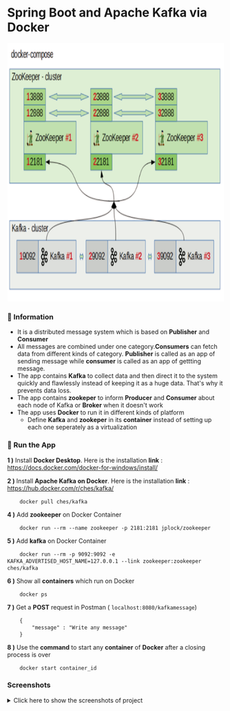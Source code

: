 # Spring Boot and Apache Kafka via Docker

<img src="docker_images\10.PNG" alt="Main Information" width="800" height="600">

### 📖 Information

<ul style="list-style-type:disc">
  <li>It is a distributed message system which is based on <b>Publisher</b> and <b>Consumer</b></li>
  <li>All messages are combined under one category.<b>Consumers</b> can fetch data from different kinds of category. <b>Publisher</b> is called as an app of sending message while <b>consumer</b> is called as an app of gettting message.</li>
  <li>The app contains <b>Kafka</b> to collect data and then direct it to the system quickly and flawlessly instead of keeping it as a huge data. That's why it prevents data loss.</li>
  <li>The app contains <b>zookeper</b> to inform <b>Producer</b> and <b>Consumer</b> about each node of Kafka or <b>Broker</b> when it doesn't work</li>
  <li>The app uses <b>Docker</b> to run it in different kinds of platform
      <ul>
        <li>Define <b>Kafka</b> and <b>zookeper</b> in its <b>container</b> instead of setting up each one seperately as a virtualization </li>
      </ul>
  </li>
</ul>

### 🔨 Run the App

<b>1 )</b> Install <b>Docker Desktop</b>. Here is the installation <b>link</b> : https://docs.docker.com/docker-for-windows/install/

<b>2 )</b> Install <b>Apache Kafka on Docker</b>. Here is the installation <b>link</b> : https://hub.docker.com/r/ches/kafka/
```
    docker pull ches/kafka
```

<b>4 )</b> Add <b>zookeeper</b> on Docker Container
```
    docker run --rm --name zookeeper -p 2181:2181 jplock/zookeeper 
```
<b>5 )</b> Add <b>kafka</b> on Docker Container
```
    docker run --rm -p 9092:9092 -e KAFKA_ADVERTISED_HOST_NAME=127.0.0.1 --link zookeeper:zookeeper ches/kafka
```
<b>6 )</b> Show all <b>containers</b> which run on Docker
```
    docker ps 
```

<b>7 )</b> Get a <b>POST</b> request in Postman ( ```localhost:8080/kafkamessage```)
```
    {
        "message" : "Write any message"
    }
```

<b>8 )</b> Use the <b>command</b> to start any <b>container</b> of <b>Docker</b> after a closing process is over 
```
    docker start container_id
```

### Screenshots

<details>
<summary>Click here to show the screenshots of project</summary>
    <p> Figure 1 </p>
    <img src ="docker_images\0.PNG">
    <p> Figure 2 </p>
    <img src ="docker_images\1.PNG">
    <p> Figure 3 </p>
    <img src ="docker_images\2.PNG">
    <p> Figure 4 </p>
    <img src ="docker_images\3.PNG">
    <p> Figure 5 </p>
    <img src ="docker_images\4.PNG">
    <p> Figure 6 </p>
    <img src ="docker_images\5.PNG">
    <p> Figure 7 </p>
    <img src ="docker_images\6.PNG">
    <p> Figure 8 </p>
    <img src ="docker_images\7.PNG">
    <p> Figure 9 </p>
    <img src ="docker_images\8.PNG">
    <p> Figure 10 </p>
    <img src ="docker_images\9.PNG">
</details>